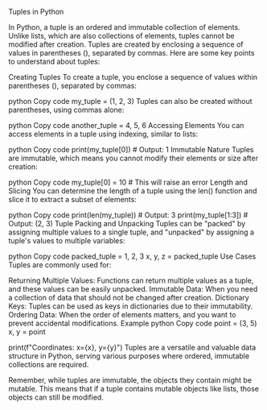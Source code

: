 Tuples in Python

In Python, a tuple is an ordered and immutable collection of elements. Unlike lists, which are also collections of elements, tuples cannot be modified after creation. Tuples are created by enclosing a sequence of values in parentheses (), separated by commas. Here are some key points to understand about tuples:

Creating Tuples
To create a tuple, you enclose a sequence of values within parentheses (), separated by commas:

python
Copy code
my_tuple = (1, 2, 3)
Tuples can also be created without parentheses, using commas alone:

python
Copy code
another_tuple = 4, 5, 6
Accessing Elements
You can access elements in a tuple using indexing, similar to lists:

python
Copy code
print(my_tuple[0])  # Output: 1
Immutable Nature
Tuples are immutable, which means you cannot modify their elements or size after creation:

python
Copy code
my_tuple[0] = 10  # This will raise an error
Length and Slicing
You can determine the length of a tuple using the len() function and slice it to extract a subset of elements:

python
Copy code
print(len(my_tuple))       # Output: 3
print(my_tuple[1:3])       # Output: (2, 3)
Tuple Packing and Unpacking
Tuples can be "packed" by assigning multiple values to a single tuple, and "unpacked" by assigning a tuple's values to multiple variables:

python
Copy code
packed_tuple = 1, 2, 3
x, y, z = packed_tuple
Use Cases
Tuples are commonly used for:

Returning Multiple Values: Functions can return multiple values as a tuple, and these values can be easily unpacked.
Immutable Data: When you need a collection of data that should not be changed after creation.
Dictionary Keys: Tuples can be used as keys in dictionaries due to their immutability.
Ordering Data: When the order of elements matters, and you want to prevent accidental modifications.
Example
python
Copy code
point = (3, 5)
x, y = point

print(f"Coordinates: x={x}, y={y}")
Tuples are a versatile and valuable data structure in Python, serving various purposes where ordered, immutable collections are required.

Remember, while tuples are immutable, the objects they contain might be mutable. This means that if a tuple contains mutable objects like lists, those objects can still be modified.

